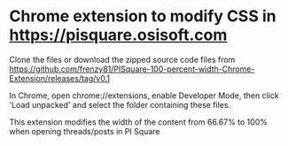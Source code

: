 # Chrome extension to modify CSS in https://pisquare.osisoft.com

Clone the files or download the zipped source code files from https://github.com/frenzy81/PISquare-100-percent-width-Chrome-Extension/releases/tag/v0.1

In Chrome, open chrome://extensions, enable Developer Mode, then click 'Load unpacked' and select the folder containing these files.


This extension modifies the width of the content from 66.67% to 100% when opening threads/posts in PI Square
